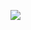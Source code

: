 [![](https://img.shields.io/maven-central/v/io.github.pityka/stringsplit_2.13.svg)](https://search.maven.org/search?q=g:io.github.pityka%20stringsplit)